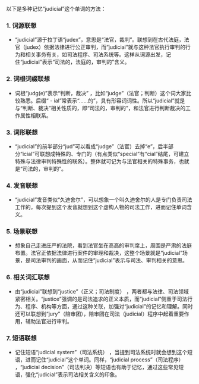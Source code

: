 以下是多种记忆“judicial”这个单词的方法：

### 1. 词源联想
 - “judicial”源于拉丁语“judex”，意思是“法官，裁判”。联想到在古代法庭，法官（judex）依据法律进行公正审判，而“judicial”就与这种法官执行审判的行为和相关事务有关，如司法程序、司法系统等。这样从词源出发，记住“judicial”表示“司法的，法庭的，审判的”含义。

### 2. 词根词缀联想
 - 词根“judg(e)”表示“判断，裁决” ，比如“judge”（法官；判断）这个词大家比较熟悉。后缀“ - ial”常表示“……的”，具有形容词词性。所以“judicial”就是与“判断、裁决”相关性质的，即“司法的，审判的”，和法官进行判断裁决的工作属性相联系。

### 3. 词形联想
 - “judicial”的前半部分“jud”可以看成“judge”（法官）去掉“e”，后半部分“icial”可联想成特殊的、专门的（有点类似“special”有“cial”结尾，可建立特殊与法律审判特殊性的联系）。整体就可记为与法官相关的特殊事务，也就是“司法的，审判的”。

### 4. 发音联想
 - “judicial”发音类似“久迪舍尔”，可以想象一个叫久迪舍尔的人是专门负责司法工作的，每次提到这个发音就想到这个虚构人物的司法工作，进而记住单词含义。

### 5. 场景联想
 - 想象自己走进庄严的法院，看到法官坐在高高的审判席上，周围是严肃的法庭布置。法官正依据法律进行案件的审理和裁决，这整个场景就是“judicial”场景，是司法审判的画面，从而记住“judicial”表示与司法、审判相关的意思。

### 6. 相关词汇联想
 - 由“judicial”联想到“justice”（正义；司法制度） ，两者都与法律、司法领域紧密相关。“justice”强调的是司法追求的正义本质，而“judicial”侧重于司法行为、程序、机构等方面，通过这种关联，加强对“judicial”的记忆和理解。同时还可以联想到“jury”（陪审团），陪审团在司法（judicial）程序中起着重要作用，辅助法官进行审判。

### 7. 短语联想
 - 记住短语“judicial system”（司法系统） ，当提到司法系统时就会想到这个短语，进而记住“judicial”这个单词。同样，“judicial process”（司法程序） ，“judicial decision”（司法判决）等短语也有助于记忆，通过这些常见短语，强化“judicial”表示司法相关含义的印象。 